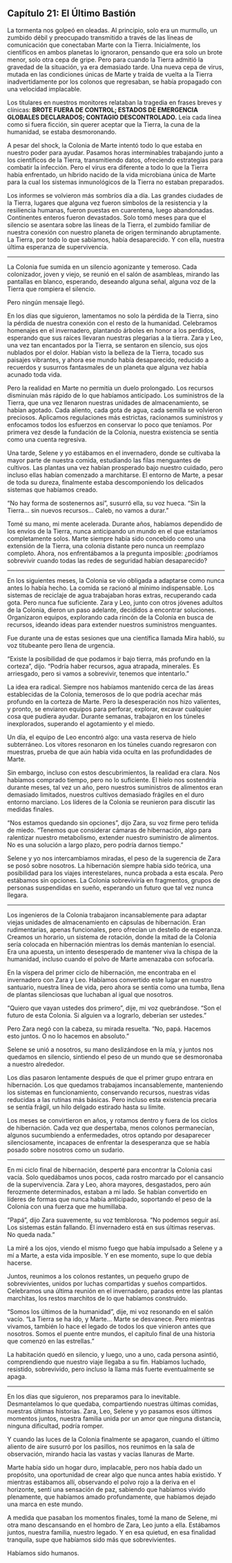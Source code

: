 ## Capítulo 21: El Último Bastión

La tormenta nos golpeó en oleadas. Al principio, solo era un murmullo, un zumbido débil y preocupado transmitido a través de las líneas de comunicación que conectaban Marte con la Tierra. Inicialmente, los científicos en ambos planetas lo ignoraron, pensando que era solo un brote menor, solo otra cepa de gripe. Pero para cuando la Tierra admitió la gravedad de la situación, ya era demasiado tarde. Una nueva cepa de virus, mutada en las condiciones únicas de Marte y traída de vuelta a la Tierra inadvertidamente por los colonos que regresaban, se había propagado con una velocidad implacable.

Los titulares en nuestros monitores relataban la tragedia en frases breves y clínicas: **BROTE FUERA DE CONTROL; ESTADOS DE EMERGENCIA GLOBALES DECLARADOS; CONTAGIO DESCONTROLADO.** Leía cada línea como si fuera ficción, sin querer aceptar que la Tierra, la cuna de la humanidad, se estaba desmoronando.

A pesar del shock, la Colonia de Marte intentó todo lo que estaba en nuestro poder para ayudar. Pasamos horas interminables trabajando junto a los científicos de la Tierra, transmitiendo datos, ofreciendo estrategias para combatir la infección. Pero el virus era diferente a todo lo que la Tierra había enfrentado, un híbrido nacido de la vida microbiana única de Marte para la cual los sistemas inmunológicos de la Tierra no estaban preparados.

Los informes se volvieron más sombríos día a día. Las grandes ciudades de la Tierra, lugares que alguna vez fueron símbolos de la resistencia y la resiliencia humanas, fueron puestas en cuarentena, luego abandonadas. Continentes enteros fueron devastados. Solo tomó meses para que el silencio se asentara sobre las líneas de la Tierra, el zumbido familiar de nuestra conexión con nuestro planeta de origen terminando abruptamente. La Tierra, por todo lo que sabíamos, había desaparecido. Y con ella, nuestra última esperanza de supervivencia.

---

La Colonia fue sumida en un silencio agonizante y temeroso. Cada colonizador, joven y viejo, se reunió en el salón de asambleas, mirando las pantallas en blanco, esperando, deseando alguna señal, alguna voz de la Tierra que rompiera el silencio.

Pero ningún mensaje llegó.

En los días que siguieron, lamentamos no solo la pérdida de la Tierra, sino la pérdida de nuestra conexión con el resto de la humanidad. Celebramos homenajes en el invernadero, plantando árboles en honor a los perdidos, esperando que sus raíces llevaran nuestras plegarias a la tierra. Zara y Leo, una vez tan encantados por la Tierra, se sentaron en silencio, sus ojos nublados por el dolor. Habían visto la belleza de la Tierra, tocado sus paisajes vibrantes, y ahora ese mundo había desaparecido, reducido a recuerdos y susurros fantasmales de un planeta que alguna vez había acunado toda vida.

Pero la realidad en Marte no permitía un duelo prolongado. Los recursos disminuían más rápido de lo que habíamos anticipado. Los suministros de la Tierra, que una vez llenaron nuestras unidades de almacenamiento, se habían agotado. Cada aliento, cada gota de agua, cada semilla se volvieron preciosos. Aplicamos regulaciones más estrictas, racionamos suministros y enfocamos todos los esfuerzos en conservar lo poco que teníamos. Por primera vez desde la fundación de la Colonia, nuestra existencia se sentía como una cuenta regresiva.

Una tarde, Selene y yo estábamos en el invernadero, donde se cultivaba la mayor parte de nuestra comida, estudiando las filas menguantes de cultivos. Las plantas una vez habían prosperado bajo nuestro cuidado, pero incluso ellas habían comenzado a marchitarse. El entorno de Marte, a pesar de toda su dureza, finalmente estaba descomponiendo los delicados sistemas que habíamos creado.

“No hay forma de sostenernos así”, susurró ella, su voz hueca. “Sin la Tierra... sin nuevos recursos... Caleb, no vamos a durar.”

Tomé su mano, mi mente acelerada. Durante años, habíamos dependido de los envíos de la Tierra, nunca anticipando un mundo en el que estaríamos completamente solos. Marte siempre había sido concebido como una extensión de la Tierra, una colonia distante pero nunca un reemplazo completo. Ahora, nos enfrentábamos a la pregunta imposible: ¿podríamos sobrevivir cuando todas las redes de seguridad habían desaparecido?

---

En los siguientes meses, la Colonia se vio obligada a adaptarse como nunca antes lo había hecho. La comida se racionó al mínimo indispensable. Los sistemas de reciclaje de agua trabajaban horas extras, recuperando cada gota. Pero nunca fue suficiente. Zara y Leo, junto con otros jóvenes adultos de la Colonia, dieron un paso adelante, decididos a encontrar soluciones. Organizaron equipos, explorando cada rincón de la Colonia en busca de recursos, ideando ideas para extender nuestros suministros menguantes.

Fue durante una de estas sesiones que una científica llamada Mira habló, su voz titubeante pero llena de urgencia.

“Existe la posibilidad de que podamos ir bajo tierra, más profundo en la corteza”, dijo. “Podría haber recursos, agua atrapada, minerales. Es arriesgado, pero si vamos a sobrevivir, tenemos que intentarlo.”

La idea era radical. Siempre nos habíamos mantenido cerca de las áreas establecidas de la Colonia, temerosos de lo que podría acechar más profundo en la corteza de Marte. Pero la desesperación nos hizo valientes, y pronto, se enviaron equipos para perforar, explorar, excavar cualquier cosa que pudiera ayudar. Durante semanas, trabajaron en los túneles inexplorados, superando el agotamiento y el miedo.

Un día, el equipo de Leo encontró algo: una vasta reserva de hielo subterráneo. Los vítores resonaron en los túneles cuando regresaron con muestras, prueba de que aún había vida oculta en las profundidades de Marte.

Sin embargo, incluso con estos descubrimientos, la realidad era clara. Nos habíamos comprado tiempo, pero no lo suficiente. El hielo nos sostendría durante meses, tal vez un año, pero nuestros suministros de alimentos eran demasiado limitados, nuestros cultivos demasiado frágiles en el duro entorno marciano. Los líderes de la Colonia se reunieron para discutir las medidas finales.

“Nos estamos quedando sin opciones”, dijo Zara, su voz firme pero teñida de miedo. “Tenemos que considerar cámaras de hibernación, algo para ralentizar nuestro metabolismo, extender nuestro suministro de alimentos. No es una solución a largo plazo, pero podría darnos tiempo.”

Selene y yo nos intercambiamos miradas, el peso de la sugerencia de Zara se posó sobre nosotros. La hibernación siempre había sido teórica, una posibilidad para los viajes interestelares, nunca probada a esta escala. Pero estábamos sin opciones. La Colonia sobreviviría en fragmentos, grupos de personas suspendidas en sueño, esperando un futuro que tal vez nunca llegara.

---

Los ingenieros de la Colonia trabajaron incansablemente para adaptar viejas unidades de almacenamiento en cápsulas de hibernación. Eran rudimentarias, apenas funcionales, pero ofrecían un destello de esperanza. Creamos un horario, un sistema de rotación, donde la mitad de la Colonia sería colocada en hibernación mientras los demás mantenían lo esencial. Era una apuesta, un intento desesperado de mantener viva la chispa de la humanidad, incluso cuando el polvo de Marte amenazaba con sofocarla.

En la víspera del primer ciclo de hibernación, me encontraba en el invernadero con Zara y Leo. Habíamos convertido este lugar en nuestro santuario, nuestra línea de vida, pero ahora se sentía como una tumba, llena de plantas silenciosas que luchaban al igual que nosotros.

“Quiero que vayan ustedes dos primero”, dije, mi voz quebrándose. “Son el futuro de esta Colonia. Si alguien va a lograrlo, deberían ser ustedes.”

Pero Zara negó con la cabeza, su mirada resuelta. “No, papá. Hacemos esto juntos. O no lo hacemos en absoluto.”

Selene se unió a nosotros, su mano deslizándose en la mía, y juntos nos quedamos en silencio, sintiendo el peso de un mundo que se desmoronaba a nuestro alrededor.

Los días pasaron lentamente después de que el primer grupo entrara en hibernación. Los que quedamos trabajamos incansablemente, manteniendo los sistemas en funcionamiento, conservando recursos, nuestras vidas reducidas a las rutinas más básicas. Pero incluso esta existencia precaria se sentía frágil, un hilo delgado estirado hasta su límite.

Los meses se convirtieron en años, y rotamos dentro y fuera de los ciclos de hibernación. Cada vez que despertaba, menos colonos permanecían, algunos sucumbiendo a enfermedades, otros optando por desaparecer silenciosamente, incapaces de enfrentar la desesperanza que se había posado sobre nosotros como un sudario.

---

En mi ciclo final de hibernación, desperté para encontrar la Colonia casi vacía. Solo quedábamos unos pocos, cada rostro marcado por el cansancio de la supervivencia. Zara y Leo, ahora mayores, desgastados, pero aún ferozmente determinados, estaban a mi lado. Se habían convertido en líderes de formas que nunca había anticipado, soportando el peso de la Colonia con una fuerza que me humillaba.

“Papá”, dijo Zara suavemente, su voz temblorosa. “No podemos seguir así. Los sistemas están fallando. El invernadero está en sus últimas reservas. No queda nada.”

La miré a los ojos, viendo el mismo fuego que había impulsado a Selene y a mí a Marte, a esta vida imposible. Y en ese momento, supe lo que debía hacerse.

Juntos, reunimos a los colonos restantes, un pequeño grupo de sobrevivientes, unidos por luchas compartidas y sueños compartidos. Celebramos una última reunión en el invernadero, parados entre las plantas marchitas, los restos marchitos de lo que habíamos construido.

“Somos los últimos de la humanidad”, dije, mi voz resonando en el salón vacío. “La Tierra se ha ido, y Marte... Marte se desvanece. Pero mientras vivamos, también lo hace el legado de todos los que vinieron antes que nosotros. Somos el puente entre mundos, el capítulo final de una historia que comenzó en las estrellas.”

La habitación quedó en silencio, y luego, uno a uno, cada persona asintió, comprendiendo que nuestro viaje llegaba a su fin. Habíamos luchado, resistido, sobrevivido, pero incluso la llama más fuerte eventualmente se apaga.

---

En los días que siguieron, nos preparamos para lo inevitable. Desmantelamos lo que quedaba, compartiendo nuestras últimas comidas, nuestras últimas historias. Zara, Leo, Selene y yo pasamos esos últimos momentos juntos, nuestra familia unida por un amor que ninguna distancia, ninguna dificultad, podría romper.

Y cuando las luces de la Colonia finalmente se apagaron, cuando el último aliento de aire susurró por los pasillos, nos reunimos en la sala de observación, mirando hacia las vastas y vacías llanuras de Marte.

Marte había sido un hogar duro, implacable, pero nos había dado un propósito, una oportunidad de crear algo que nunca antes había existido. Y mientras estábamos allí, observando el polvo rojo a la deriva en el horizonte, sentí una sensación de paz, sabiendo que habíamos vivido plenamente, que habíamos amado profundamente, que habíamos dejado una marca en este mundo.

A medida que pasaban los momentos finales, tomé la mano de Selene, mi otra mano descansando en el hombro de Zara, Leo junto a ella. Estábamos juntos, nuestra familia, nuestro legado. Y en esa quietud, en esa finalidad tranquila, supe que habíamos sido más que sobrevivientes.

Habíamos sido humanos.
